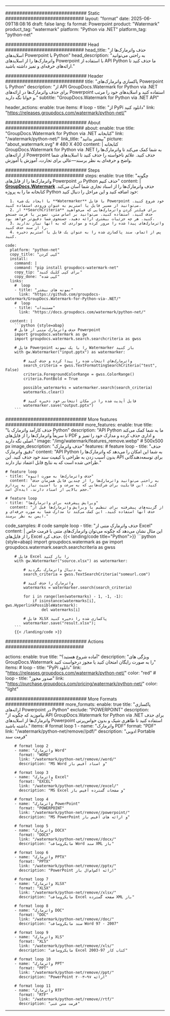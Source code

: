 
---
############################# Static ############################
layout: "format"
date:  2025-06-09T18:08:16
draft: false
lang: fa
format: Powerpoint
product: "Watermark"
product_tag: "watermark"
platform: "Python via .NET"
platform_tag: "python-net"

############################# Head ############################
head_title: "حذف واترمارک‌ها از اسلایدهای Powerpoint با Python"
head_description: "به راحتی می‌توانید واترمارک‌ها را از اسلایدهای Powerpoint با استفاده از API Python ما حذف کنید تا ارائه‌های حرفه‌ای و تمیز داشته باشید."

############################# Header ############################
title: "پاکسازی واترمارک‌های Powerpoint با Python" 
description: "از API GroupDocs.Watermark for Python via .NET برای حذف واترمارک‌ها در ارائه‌های Powerpoint استفاده کنید و اسلایدهای خود را مرتب و خوانا نگه دارید."
subtitle: "GroupDocs.Watermark for Python via .NET API" 

header_actions:
  enable: true
  items:
    #  loop
    - title: "از PyPi دانلود کنید"
      link: "https://releases.groupdocs.com/watermark/python-net/"
      
############################# About ############################
about:
    enable: true
    title: "GroupDocs.Watermark for Python via .NET کتابخانه"
    link: "/watermark/python-net/"
    link_title: "بیشتر بدانید"
    picture: "about_watermark.svg" # 480 X 400
    content: |
       کتابخانه GroupDocs.Watermark for Python via .NET به شما کمک می‌کند تا واترمارک‌ها را از ارائه‌های Powerpoint حذف کنید. علائم ناخواسته را حذف کنید تا اسلایدهای شما واضح و حرفه‌ای به نظر برسند—عالی برای تجارت، آموزش یا آموزش.

############################# Steps ############################
steps:
    enable: true
    title: "چگونه واترمارک‌ها را از فایل‌های Powerpoint در Python حذف کنیم"
    content: |
      **[GroupDocs.Watermark](https://products.groupdocs.com/watermark/python-net/)** حذف واترمارک‌ها را از اسناد تجاری شما آسان می‌کند. کتابخانه ما را به پروژه Python خود اضافه کنید و این مراحل را دنبال کنید:
      
      1. با ایجاد یک شیء **Watermarker** با فایل Powerpoint خود شروع کنید. می‌توانید از مسیر فایل یا استریم به عنوان ورودی استفاده کنید.
      2. از **SearchCriteria** برای فیلتر کردن واترمارک‌هایی که می‌خواهید حذف کنید، استفاده کنید. می‌توانید بر اساس متن، تصویر یا فرمت جستجو کنید. هر چه جزئیات بیشتری ارائه دهید، جستجوی شما دقیق‌تر خواهد بود.
      3. واترمارک‌های پیدا شده را مرور کرده و مواردی که به آنها نیاز ندارید را از سند حذف کنید.
      4. پس از اتمام، سند پاکسازی شده را به عنوان یک فایل یا استریم ذخیره کنید.
   
    code:
      platform: "python-net"
      copy_title: "کپی کردن"
      install:
        command: |
        command: "pip install groupdocs-watermark-net"
        copy_tip: "برای کپی کلیک کنید"
        copy_done: "کپی شده"
      links:
        #  loop
        - title: "نمونه های بیشتر"
          link: "https://github.com/groupdocs-watermark/GroupDocs.Watermark-for-Python-via-.NET/"
        #  loop
        - title: "مستندات"
          link: "https://docs.groupdocs.com/watermark/python-net/"
          
      content: |
        ```python {style=abap}
        # حذف واترمارک متنی از فایل Powerpoint
        import groupdocs.watermark as gw
        import groupdocs.watermark.search.searchcriteria as gwss

        # فایل Powerpoint را با یک نمونه Watermarker باز کنید
        with gw.Watermarker("input.pptx") as watermarker:

            # واترمارک‌های انتخاب شده را پیدا کرده و حذف کنید
            search_criteria = gwss.TextFormattingSearchCriteria("test", False)
            criteria.ForegroundColorRange = gwss.ColorRange()
            criteria.FontBold = True

            possible_watermarks = watermarker.search(search_criteria)
            watermarks.clear()

            # فایل آپدیت شده را در مکان انتخابی خود ذخیره کنید
            watermarker.save("output.pptx")
        ```            

############################# More features ############################
more_features:
  enable: true
  title: "حذف کارآمد واترمارک با Python"
  description: "API Python ما به شما کمک می‌کند تا سریعاً واترمارک‌ها را از فایل‌های PDF و اداری حذف کرده و مدارک خود را تمیز و اصلی نگه دارید."
  image: "/img/watermark/features_remove.webp" # 500x500 px
  image_description: "حذف واترمارک"
  features:
    # feature loop
    - title: "حذف دقیق واترمارک"
      content: "API Python به شما این امکان را می‌دهد که واترمارک‌ها را بدون آسیب زدن به طراحی یا کیفیت سند خود حذف کنید. این API برای توسعه‌دهندگانی طراحی شده است که به نتایج قابل اعتماد نیاز دارند."

    # feature loop
    - title: "حذف واترمارک‌ها به صورت انبوه"
      content: "به راحتی می‌توانید واترمارک‌ها را از چندین فایل همزمان حذف کنید. این قابلیت برای شرکت‌هایی که به سرعت و با امنیت نیاز به پردازش حجم بالایی از اسناد دارند، ایده‌آل است."

    # feature loop
    - title: "ویرایش پیشرفته برای واترمارک‌ها"
      content: "از گزینه‌های پیشرفته برای تنظیم یا ویرایش واترمارک‌ها قبل از حذف آنها استفاده کنید. این کمک می‌کند تا مدارک شما به صورت حرفه‌ای و ایمن به نظر برسند."
      
  code_samples:
    # code sample loop
    - title: "حذف واترمارک متنی از Excel"
      content: |
        این مثال نشان می‌دهد که چگونه می‌توان واترمارک‌های متنی با فرمت خاص را از فایل‌های Excel حذف کرد.
        {{< landing/code title="Python">}}
        ```python {style=abap}
        import groupdocs.watermark as gw
        import groupdocs.watermark.search.searchcriteria as gwss

        # فایل Excel را باز کنید
        with gw.Watermarker("source.xlsx") as watermarker:

            # به دنبال واترمارک بگردید
            search_criteria = gwss.TextSearchCriteria("someurl.com")

            # واترمارک را حذف کنید
            watermarks = watermarker.search(search_criteria)

            for i in range(len(watermarks) - 1, -1, -1):
                if isinstance(watermarks[i], gws.HyperlinkPossibleWatermark):
                    del watermarks[i]

            # فایل XLSX پاکسازی شده را ذخیره کنید
            watermarker.save("result.xlsx");
        ```
        {{< /landing/code >}}


############################# Actions ############################

actions:
  enable: true
  title: "آماده شروع هستید؟"
  description: "ویژگی های GroupDocs.Watermark را به صورت رایگان امتحان کنید یا مجوز درخواست کنید"
  items:
    #  loop
    - title: "PyPi دانلود"
      link: "https://releases.groupdocs.com/watermark/python-net/"
      color: "red"
        #  loop
    - title: "صدور مجوز"
      link: "https://purchase.groupdocs.com/pricing/watermark/python-net/"
      color: "light"


############################# More Formats #####################
more_formats:
    enable: true
    title: "پاکسازی ارائه‌های Powerpoint در Python"
    exclude: "POWERPOINT"
    description: "بیاموزید که چگونه از API GroupDocs.Watermark for Python via .NET برای حذف واترمارک‌ها از اسلایدهای Powerpoint استفاده کنید تا ظاهری شیک و بدون حواس‌پرتی داشته باشید."
    items: 
        # format loop 1
        - name: "واترمارک PDF"
          format: "PDF"
          link: "/watermark/python-net/remove//pdf/"
          description: "ادوبی Portable فرمت سند"

        # format loop 2
        - name: "واترمارک Word"
          format: "WORD"
          link: "/watermark/python-net/remove//word/"
          description: "MS Word و اسناد آفیس باز"
          
        # format loop 3
        - name: "واترمارک Excel"
          format: "EXCEL"
          link: "/watermark/python-net/remove//excel/"
          description: "MS Excel و صفحات گسترده آفیس باز"

        # format loop 4
        - name: "واترمارک PowerPoint"
          format: "POWERPOINT"
          link: "/watermark/python-net/remove//powerpoint/"
          description: "MS PowerPoint و ارائه های آفیس باز"

        # format loop 5
        - name: "واترمارک DOCX"
          format: "DOCX"
          link: "/watermark/python-net/remove//docx/"
          description: "مایکروسافت Word سند XML باز"
          
        # format loop 6
        - name: "واترمارک PPTX"
          format: "PPTX"
          link: "/watermark/python-net/remove//pptx/"
          description: "PowerPoint ارائه اکس‌ام‌ال باز"
          
        # format loop 7
        - name: "واترمارک XLSX"
          format: "XLSX"
          link: "/watermark/python-net/remove//xlsx/"
          description: "مایکروسافت Excel صفحه گسترده XML باز"

        # format loop 8
        - name: "واترمارک DOC"
          format: "DOC"
          link: "/watermark/python-net/remove//doc/"
          description: "سند مایکروسافت Word 97 - 2007"

        # format loop 9
        - name: "واترمارک XLS"
          format: "XLS"
          link: "/watermark/python-net/remove//xls/"
          description: "مایکروسافت Excel کتاب کار 97-2003"

        # format loop 10
        - name: "واترمارک PPT"
          format: "PPT"
          link: "/watermark/python-net/remove//ppt/"
          description: "PowerPoint ارائه ۹۷—۲۰۰۳"

        # format loop 11
        - name: "واترمارک RTF"
          format: "RTF"
          link: "/watermark/python-net/remove//rtf/"
          description: "فرمت متن غنی"

---